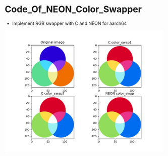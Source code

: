 # Code_Of_NEON_Color_Swapper
+ Implement RGB swapper with C and NEON for aarch64


![Color swap](https://github.com/PerseveranceInsight/Code_Of_NEON_Color_Swapper/blob/master/data/result.jpeg)
